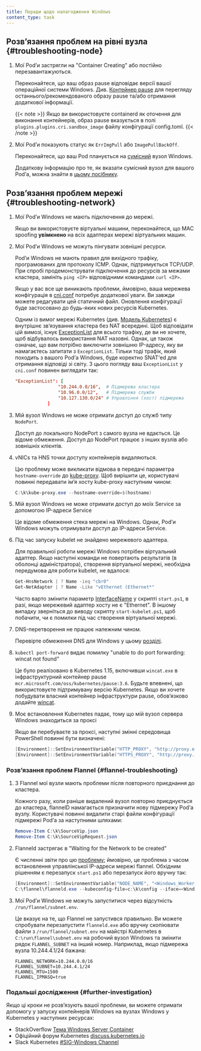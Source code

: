 ```yaml
---
title: Поради щодо налагодження Windows
content_type: task
---
```


<!-- overview -->

<!-- body -->

## Розвʼязання проблем на рівні вузла {#troubleshooting-node}

1. Мої Podʼи застрягли на "Container Creating" або постійно перезавантажуються.

   Переконайтеся, що ваш образ pause відповідає версії вашої операційної системи Windows. Див. [Контейнер pause](/uk/docs/concepts/windows/intro/#pause-container) для перегляду останнього/рекомендованого образу pause та/або отримання додаткової інформації.

   {{< note >}}
   Якщо ви використовуєте containerd як оточення для виконання контейнерів, образ pause вказується в    полі `plugins.plugins.cri.sandbox_image` файлу конфігурації config.toml.
   {{< /note >}}

2. Мої Podʼи показують статус як `ErrImgPull` або `ImagePullBackOff`.

   Переконайтеся, що ваш Pod планується на [сумісний](https://docs.microsoft.com/virtualization/windowscontainers/deploy-containers/version-compatibility) вузол Windows.

   Додаткову інформацію про те, як вказати сумісний вузол для вашого Podʼа, можна знайти в
   [цьому посібнику](/uk/docs/concepts/windows/user-guide/#ensuring-os-specific-workloads-land-on-the-appropriate-container-host).

## Розвʼязання проблем мережі {#troubleshooting-network}

1. Мої Podʼи Windows не мають підключення до мережі.

   Якщо ви використовуєте віртуальні машини, переконайтеся, що MAC spoofing **увімкнено** на всіх адаптерах мережі віртуальних машин.

2. Мої Podʼи Windows не можуть пінгувати зовнішні ресурси.

   Podʼи Windows не мають правил для вихідного трафіку, програмованих для протоколу ICMP. Однак, підтримується TCP/UDP. При спробі продемонструвати підключення до ресурсів за межами кластера, замініть `ping <IP>` відповідними командами `curl <IP>`.

   Якщо у вас все ще виникають проблеми, ймовірно, ваша мережева конфігурація в
   [cni.conf](https://github.com/Microsoft/SDN/blob/master/Kubernetes/flannel/l2bridge/cni/config/cni.conf) потребує додаткової уваги. Ви завжди можете редагувати цей статичний файл. Оновлення конфігурації буде застосовано до будь-яких нових ресурсів Kubernetes.

   Одним із вимог мережі Kubernetes (див. [Модель Kubernetes](/uk/docs/concepts/cluster-administration/networking/)) є внутрішнє звʼязування кластера без NAT всередині. Щоб відповідати цій вимозі, існує [ExceptionList](https://github.com/Microsoft/SDN/blob/master/Kubernetes/flannel/l2bridge/cni/config/cni.conf#L20) для всього трафіку, де ви не хочете, щоб відбувалось використання NAT назовні. Однак, це також означає, що вам потрібно виключити зовнішню IP-адресу, яку ви намагаєтесь запитати з `ExceptionList`. Тільки тоді трафік, який походить з вашого Podʼа Windows, буде коректно SNAT'ed для отримання відповіді зі світу. З цього погляду ваш `ExceptionList` у `cni.conf` повинен виглядати так:

   ```conf
   "ExceptionList": [
                   "10.244.0.0/16",  # Підмережа кластера
                   "10.96.0.0/12",   # Підмережа служби
                   "10.127.130.0/24" # Управління (хост) підмережа
               ]
   ```

3. Мій вузол Windows не може отримати доступ до служб типу `NodePort`.

   Доступ до локального NodePort з самого вузла не вдається. Це відоме обмеження. Доступ до NodePort працює з інших вузлів або зовнішніх клієнтів.

4. vNICs та HNS точки доступу контейнерів видаляються.

   Цю проблему може викликати відмова в передачі параметра `hostname-override` до [kube-proxy](/uk/docs/reference/command-line-tools-reference/kube-proxy/). Щоб вирішити це, користувачі повинні передавати імʼя хосту kube-proxy наступним чином:

   ```powershell
   C:\k\kube-proxy.exe --hostname-override=$(hostname)
   ```

5. Мій вузол Windows не може отримати доступ до моїх Service за допомогою IP-адреси Service

   Це відоме обмеження стека мережі на Windows. Однак, Podʼи Windows можуть отримувати доступ до IP-адреси Service.

6. Під час запуску kubelet не знайдено мережевого адаптера.

   Для правильної роботи мережі Windows потрібен віртуальний адаптер. Якщо наступні команди не повертають результатів (в оболонці адміністратора), створення віртуальної мережі, необхідна передумова для роботи kubelet, не вдалося:

   ```powershell
   Get-HnsNetwork | ? Name -ieq "cbr0"
   Get-NetAdapter | ? Name -Like "vEthernet (Ethernet*"
   ```

   Часто варто змінити параметр [InterfaceName](https://github.com/microsoft/SDN/blob/master/Kubernetes/flannel/start.ps1#L7) у скрипті `start.ps1`, в разі, якщо мережевий адаптер хосту не є "Ethernet". В іншому випадку зверніться до виводу скрипту `start-kubelet.ps1`, щоб побачити, чи є помилки під час створення віртуальної мережі.

7. DNS-перетворення не працює належним чином.

   Перевірте обмеження DNS для Windows у цьому [розділі](/uk/docs/concepts/services-networking/dns-pod-service/#dns-windows).

8. `kubectl port-forward` видає помилку "unable to do port forwarding: wincat not found"

   Це було реалізовано в Kubernetes 1.15, включивши `wincat.exe` в інфраструктурний контейнер pause `mcr.microsoft.com/oss/kubernetes/pause:3.6`. Будьте впевнені, що використовуєте підтримувану версію Kubernetes. Якщо ви хочете побудувати власний контейнер інфраструктури pause, обовʼязково додайте [wincat](https://github.com/kubernetes/kubernetes/tree/master/build/pause/windows/wincat).

9. Моє встановлення Kubernetes падає, тому що мій вузол сервера Windows знаходиться за проксі

   Якщо ви перебуваєте за проксі, наступні змінні середовища PowerShell повинні бути визначені:

   ```PowerShell
   [Environment]::SetEnvironmentVariable("HTTP_PROXY", "http://proxy.example.com:80/", [EnvironmentVariableTarget]::Machine)
   [Environment]::SetEnvironmentVariable("HTTPS_PROXY", "http://proxy.example.com:443/", [EnvironmentVariableTarget]::Machine)
   ```

### Розвʼязання проблем Flannel {#flannel-troubleshooting}

1. З Flannel мої вузли мають проблеми після повторного приєднання до кластера.

   Кожного разу, коли раніше видалений вузол повторно приєднується до кластера, flannelD намагається призначити нову підмережу Podʼа вузлу. Користувачі повинні видалити старі файли конфігурації підмережі Podʼа за наступними шляхами:

   ```powershell
   Remove-Item C:\k\SourceVip.json
   Remove-Item C:\k\SourceVipRequest.json
   ```

1. Flanneld застрягає в "Waiting for the Network to be created"

   Є численні звіти про цю [проблему](https://github.com/coreos/flannel/issues/1066); ймовірно, це проблема з часом встановлення управлінської IP-адреси мережі flannel. Обхідним рішенням є перезапуск `start.ps1` або перезапуск його вручну так:

   ```powershell
   [Environment]::SetEnvironmentVariable("NODE_NAME", "<Windows_Worker_Hostname>")
   C:\flannel\flanneld.exe --kubeconfig-file=c:\k\config --iface=<Windows_Worker_Node_IP> --ip-masq=1 --kube-subnet-mgr=1
   ```

1. Мої Podʼи Windows не можуть запуститися через відсутність `/run/flannel/subnet.env`.

   Це вказує на те, що Flannel не запустився правильно. Ви можете спробувати перезапустити `flanneld.exe` або вручну скопіювати файли з `/run/flannel/subnet.env` на майстрі Kubernetes в `C:\run\flannel\subnet.env` на робочий вузол Windows та змінити рядок `FLANNEL_SUBNET` на інший номер. Наприклад, якщо підмережа вузла 10.244.4.1/24 бажана:

   ```env
   FLANNEL_NETWORK=10.244.0.0/16
   FLANNEL_SUBNET=10.244.4.1/24
   FLANNEL_MTU=1500
   FLANNEL_IPMASQ=true
   ```

### Подальші дослідження {#further-investigation}

Якщо ці кроки не розвʼязують вашої проблеми, ви можете отримати допомогу у запуску контейнерів Windows на вузлах Windows у Kubernetes у наступних ресурсах:

* StackOverflow [Тема Windows Server Container](https://stackoverflow.com/questions/tagged/windows-server-container)
* Офіційний форум Kubernetes [discuss.kubernetes.io](https://discuss.kubernetes.io/)
* Slack Kubernetes [#SIG-Windows Channel](https://kubernetes.slack.com/messages/sig-windows)
